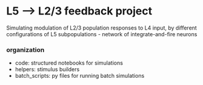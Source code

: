 # L5 --> L2/3 feedback project
Simulating modulation of L2/3 population responses to L4 input, by different configurations of L5 subpopulations - network of integrate-and-fire neurons

### organization
- code: structured notebooks for simulations
- helpers: stimulus builders
- batch_scripts: py files for running batch simulations
